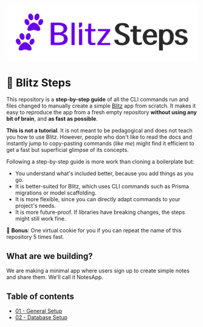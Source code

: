 <p align="center">
<img align="center" src="/assets/logo-small-optim.png" width="500" />
</p>

<h1>🐾 Blitz Steps</h1>

This repository is a **step-by-step guide** of all the CLI commands run and files changed to manually create a simple [Blitz](https://blitzjs.com/) app from scratch. It makes it easy to reproduce the app from a fresh empty repository **without using any bit of brain**, and **as fast as possible**.

**This is not a tutorial**. It is not meant to be pedagogical and does not teach you how to use Blitz. However, people who don't like to read the docs and instantly jump to copy-pasting commands (_like me_) might find it efficient to get a fast but superficial glimpse of its concepts.

Following a step-by-step guide is more work than cloning a boilerplate but:

- You understand what's included better, because you add things as you go.
- It is better-suited for Blitz, which uses CLI commands such as Prisma migrations or model scaffolding.
- It is more flexible, since you can directly adapt commands to your project's needs.
- It is more future-proof. If libraries have breaking changes, the steps might still work fine.

🍪 **Bonus**: One virtual cookie for you if you can repeat the name of this repository 5 times fast.

## What are we building?

We are making a minimal app where users sign up to create simple notes and share them. We'll call it NotesApp.

## Table of contents

- [01 - General Setup](/01-general-setup#readme)
- [02 - Database Setup](/02-database-setup#readme)
